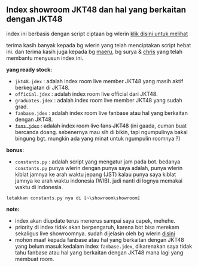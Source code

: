 ## Index showroom JKT48 dan hal yang berkaitan dengan JKT48

index ini berbasis dengan script ciptaan bg wlerin [klik disini untuk melihat](https://github.com/wlerin/showroom) 

terima kasih banyak kepada bg wlerin yang telah menciptakan script hebat ini. dan terima kasih juga kepada bg [maeru](https://github.com/maeruuuuu), bg surya & [chris](https://github.com/crse) yang 
telah membantu menyusun index ini.



**yang ready stock:**
- `jkt48.jdex`      : adalah index room live member JKT48 yang masih aktif berkegiatan di JKT48.
- `official.jdex`   : adalah index room live official dari JKT48.
- `graduates.jdex`  : adalah index room live member JKT48 yang sudah grad.
- `fanbase.jdex`    : adalah index room live fanbase atau hal yang berkaitan dengan JKT48.
- ~~`fans.jdex`     : adalah index room live fans JKT48~~ (ini gaada, cuman buat bercanda doang. sebenernya mau sih di bikin, tapi ngumpulinya bakal bingung bgt. 
mungkin ada yang minat untuk ngumpulin roomnya ?)

**bonus:**
- `constants.py`    : adalah script yang mengatur jam pada bot. bedanya `constants.py` punya wlerin dengan punya saya adalah, punya wlerin kiblat jamnya ke arah waktu 
jepang (JST) kalau punya saya kiblat jamnya ke arah waktu indonesia (WIB). jadi nanti di lognya memakai waktu di indonesia.
```
letakkan constants.py nya di [~\showroom\showroom]
```


**note:**
- index akan diupdate terus menerus sampai saya capek, mehehe.
- priority di index tidak akan berpengaruh, karena bot bisa merekam sekaligus live showroomnya. sudah dijelasin oleh bg wlerin [disini](https://github.com/wlerin/showroom/issues/29#issuecomment-733889216)
- mohon maaf kepada fanbase atau hal yang berkaitan dengan JKT48 yang belum masuk kedalam index `fanbase.jdex`, dikarenakan saya tidak tahu fanbase atau hal yang berkaitan dengan JKT48 mana lagi yang membuat room.
